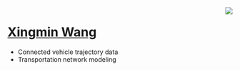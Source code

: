 <a href="#">
<img align="right" src="https://github-readme-stats.vercel.app/api?username=xingminw&show_icons=true&theme=synthwave">
  
</a>

# [Xingmin Wang](https://xingminw.github.io/)

* Connected vehicle trajectory data
* Transportation network modeling
